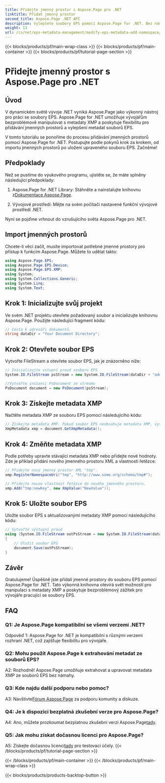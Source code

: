 ```yaml
---
title: Přidejte jmenný prostor s Aspose.Page pro .NET
linktitle: Přidat jmenný prostor
second_title: Aspose.Page .NET API
description: Vylepšete soubory EPS pomocí Aspose.Page for .NET. Bez námahy přidávejte jmenné prostory, upravujte metadata XMP a zlepšujte pracovní postup vývoje .NET.
weight: 13
url: /cs/net/eps-metadata-management/modify-eps-metadata-add-namespace/
---
```


{{< blocks/products/pf/main-wrap-class >}}
{{< blocks/products/pf/main-container >}}
{{< blocks/products/pf/tutorial-page-section >}}

# Přidejte jmenný prostor s Aspose.Page pro .NET

## Úvod

V dynamickém světě vývoje .NET vyniká Aspose.Page jako výkonný nástroj pro práci se soubory EPS. Aspose.Page for .NET umožňuje vývojářům bezproblémově manipulovat s metadaty XMP a poskytuje flexibilitu pro přidávání jmenných prostorů a vylepšení metadat souborů EPS.

V tomto tutoriálu se ponoříme do procesu přidávání jmenných prostorů pomocí Aspose.Page for .NET. Postupujte podle pokynů krok za krokem, od importu jmenných prostorů po uložení upraveného souboru EPS. Začněme!

## Předpoklady

Než se pustíme do výukového programu, ujistěte se, že máte splněny následující předpoklady:

1.  Aspose.Page for .NET Library: Stáhněte a nainstalujte knihovnu z[Dokumentace Aspose.Page](https://reference.aspose.com/page/net/).

2. Vývojové prostředí: Mějte na svém počítači nastavené funkční vývojové prostředí .NET.

Nyní se pojďme vrhnout do vzrušujícího světa Aspose.Page pro .NET.

## Import jmenných prostorů

Chcete-li věci začít, musíte importovat potřebné jmenné prostory pro přístup k funkcím Aspose.Page. Můžete to udělat takto:

```csharp
using Aspose.Page.EPS;
using Aspose.Page.EPS.Device;
using Aspose.Page.EPS.XMP;
using System;
using System.Collections.Generic;
using System.Linq;
using System.Text;
```

## Krok 1: Inicializujte svůj projekt

Ve svém .NET projektu otevřete požadovaný soubor a inicializujte knihovnu Aspose.Page. Použijte následující fragment kódu:

```csharp
// Cesta k adresáři dokumentů.
string dataDir = "Your Document Directory";
```

## Krok 2: Otevřete soubor EPS

Vytvořte FileStream a otevřete soubor EPS, jak je znázorněno níže:

```csharp
// Inicializujte vstupní proud souboru EPS
System.IO.FileStream psStream = new System.IO.FileStream(dataDir + "add_simple_props_input.eps", System.IO.FileMode.Open, System.IO.FileAccess.Read);

//Vytvořte instanci PsDocument ze streamu
PsDocument document = new PsDocument(psStream);
```

## Krok 3: Získejte metadata XMP

Načtěte metadata XMP ze souboru EPS pomocí následujícího kódu:

```csharp
// Získejte metadata XMP. Pokud soubor EPS neobsahuje metadata XMP, vytvoří se nový s hodnotami z komentářů metadat PS.
XmpMetadata xmp = document.GetXmpMetadata();
```

## Krok 4: Změňte metadata XMP

Podle potřeby upravte stávající metadata XMP nebo přidejte nové hodnoty. Zde je příklad přidání nového jmenného prostoru XML a vlastnosti řetězce:

```csharp
// Přidejte nový jmenný prostor XML "tmp".
xmp.RegisterNamespaceUri("tmp", "http://www.some.org/schema/tmp#");

// Přidejte novou vlastnost řetězce do nového jmenného prostoru.
xmp.Add("tmp:newKey", new XmpValue("NewValue"));
```

## Krok 5: Uložte soubor EPS

Uložte soubor EPS s aktualizovanými metadaty XMP pomocí následujícího kódu:

```csharp
// Vytvořte výstupní proud
using (System.IO.FileStream outPsStream = new System.IO.FileStream(dataDir + "add_namespace_output.eps", System.IO.FileMode.Create, System.IO.FileAccess.Write))
{
    // Uložit soubor EPS
    document.Save(outPsStream);
}
```

## Závěr

Gratulujeme! Úspěšně jste přidali jmenné prostory do souboru EPS pomocí Aspose.Page for .NET. Tato výkonná knihovna otevírá svět možností pro manipulaci s metadaty XMP a poskytuje bezproblémový zážitek pro vývojáře pracující se soubory EPS.

## FAQ

### Q1: Je Aspose.Page kompatibilní se všemi verzemi .NET?

Odpověď 1: Aspose.Page for .NET je kompatibilní s různými verzemi rozhraní .NET, což zajišťuje flexibilitu pro vývojáře.

### Q2: Mohu použít Aspose.Page k extrahování metadat ze souborů EPS?

A2: Rozhodně! Aspose.Page umožňuje extrahovat a upravovat metadata XMP ze souborů EPS bez námahy.

### Q3: Kde najdu další podporu nebo pomoc?

 A3: Navštivte[Fórum Aspose.Page](https://forum.aspose.com/c/page/39) za podporu komunity a diskuze.

### Q4: Je k dispozici bezplatná zkušební verze pro Aspose.Page?

 A4: Ano, můžete prozkoumat bezplatnou zkušební verzi Aspose.Page[tady](https://releases.aspose.com/).

### Q5: Jak mohu získat dočasnou licenci pro Aspose.Page?

 A5: Získejte dočasnou licenci[tady](https://purchase.aspose.com/temporary-license/) pro testovací účely.
{{< /blocks/products/pf/tutorial-page-section >}}

{{< /blocks/products/pf/main-container >}}
{{< /blocks/products/pf/main-wrap-class >}}

{{< blocks/products/products-backtop-button >}}
